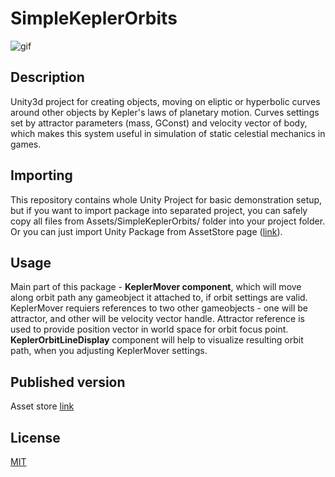 # SimpleKeplerOrbits

![gif](https://i.imgur.com/0dhq9kL.gif)

## Description

Unity3d project for creating objects, moving on eliptic or hyperbolic curves around other objects by Kepler's laws of planetary motion. 
Curves settings set by attractor parameters (mass, GConst) and velocity vector of body, 
which makes this system useful in simulation of static celestial mechanics in games.

## Importing

This repository contains whole Unity Project for basic demonstration setup, 
but if you want to import package into separated project, you can safely copy all files 
from Assets/SimpleKeplerOrbits/ folder into your project folder.
Or you can just import Unity Package from AssetStore page ([link]).

## Usage

Main part of this package - **KeplerMover component**, which will move along orbit path any gameobject it attached to, if orbit settings are valid.
KeplerMover requiers references to two other gameobjects - one will be attractor, and other will be velocity vector handle.
Attractor reference is used to provide position vector in world space for orbit focus point.
**KeplerOrbitLineDisplay** component will help to visualize resulting orbit path, when you adjusting KeplerMover settings.

## Published version

Asset store [link]

[link]: https://www.assetstore.unity3d.com/en/#!/content/97048

## License

[MIT](License)